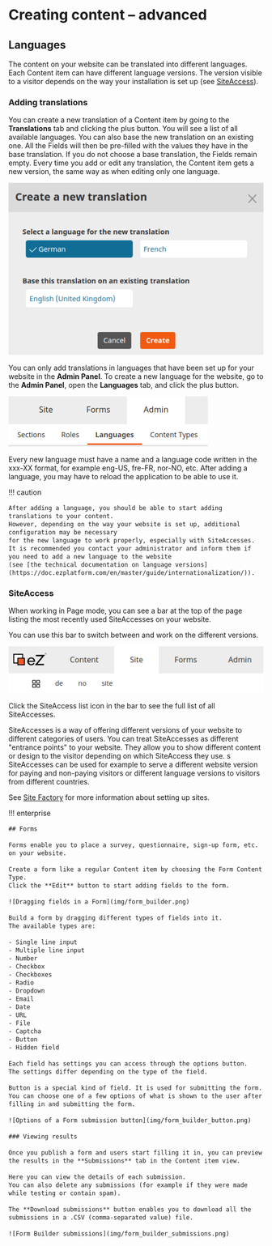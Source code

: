 # Creating content – advanced

## Languages

The content on your website can be translated into different languages. Each Content item can have different language versions.
The version visible to a visitor depends on the way your installation is set up (see [SiteAccess](#siteaccess)).

### Adding translations

You can create a new translation of a Content item by going to the **Translations** tab and clicking the plus button.
You will see a list of all available languages. You can also base the new translation on an existing one.
All the Fields will then be pre-filled with the values they have in the base translation.
If you do not choose a base translation, the Fields remain empty. Every time you add or edit any translation,
the Content item gets a new version, the same way as when editing only one language.

![Adding a new translation](img/adding_translation.png "Adding a new translation")

You can only add translations in languages that have been set up for your website in the **Admin Panel**.
To create a new language for the website, go to the **Admin Panel**, open the **Languages** tab, and click the plus button.

![Language button in the Admin Panel](img/admin_panel_language.png "Language button in the Admin Panel")

Every new language must have a name and a language code written in the xxx-XX format, for example eng-US, fre-FR, nor-NO, etc.
After adding a language, you may have to reload the application to be able to use it.

!!! caution

    After adding a language, you should be able to start adding translations to your content.
    However, depending on the way your website is set up, additional configuration may be necessary
    for the new language to work properly, especially with SiteAccesses.
    It is recommended you contact your administrator and inform them if you need to add a new language to the website
    (see [the technical documentation on language versions](https://doc.ezplatform.com/en/master/guide/internationalization/)).

### SiteAccess

When working in Page mode, you can see a bar at the top of the page listing the most recently used SiteAccesses on your website.

You can use this bar to switch between and work on the different versions.

![Top bar with list of siteaccesses](img/siteaccess_bar.png "Top bar with list of SiteAccesses")

Click the SiteAccess list icon in the bar to see the full list of all SiteAccesses.

SiteAccesses is a way of offering different versions of your website to different categories of users.
You can treat SiteAccesses as different "entrance points" to your website. They allow you to show different content or design to the visitor depending on which SiteAccess they use.
s
SiteAccesses can be used for example to serve a different website version for paying and non-paying visitors
or different language versions to visitors from different countries.

See [Site Factory](site_organization/site_factory.md) for more information about setting up sites.

!!! enterprise

    ## Forms

    Forms enable you to place a survey, questionnaire, sign-up form, etc. on your website.

    Create a form like a regular Content item by choosing the Form Content Type.
    Click the **Edit** button to start adding fields to the form.

    ![Dragging fields in a Form](img/form_builder.png)

    Build a form by dragging different types of fields into it.
    The available types are:

    - Single line input
    - Multiple line input
    - Number
    - Checkbox
    - Checkboxes
    - Radio
    - Dropdown
    - Email
    - Date
    - URL
    - File
    - Captcha
    - Button
    - Hidden field

    Each field has settings you can access through the options button.
    The settings differ depending on the type of the field.

    Button is a special kind of field. It is used for submitting the form.
    You can choose one of a few options of what is shown to the user after filling in and submitting the form.

    ![Options of a Form submission button](img/form_builder_button.png)

    ### Viewing results

    Once you publish a form and users start filling it in, you can preview the results in the **Submissions** tab in the Content item view.

    Here you can view the details of each submission.
    You can also delete any submissions (for example if they were made while testing or contain spam).

    The **Download submissions** button enables you to download all the submissions in a .CSV (comma-separated value) file.

    ![Form Builder submissions](img/form_builder_submissions.png)
